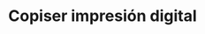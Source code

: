 ---
title: "Copiser impresión digital"
url: /montevideo/copiser-impresion-digital/
shop: Kopieren
---